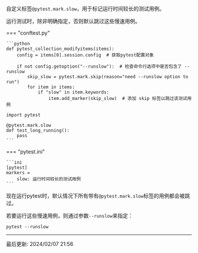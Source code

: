 自定义标签`@pytest.mark.slow`，用于标记运行时间较长的测试用例。

运行测试时，除非明确指定，否则默认跳过这些慢速用例。

=== "conftest.py"

    ```python
    def pytest_collection_modifyitems(items):
        config = items[0].session.config  # 获取pytest配置对象
    
        if not config.getoption("--runslow"):  # 检查命令行选项中是否包含了 --runslow
            skip_slow = pytest.mark.skip(reason="need --runslow option to run")
            for item in items:
                if "slow" in item.keywords:
                    item.add_marker(skip_slow)  # 添加 skip 标签以跳过该测试用例

    import pytest
    
    @pytest.mark.slow
    def test_long_running():
        pass
    ```

=== "pytest.ini"

    ```ini
    [pytest]
    markers =
        slow: 运行时间较长的测试用例
    ```

现在运行pytest时，默认情况下所有带有`@pytest.mark.slow`标签的用例都会被跳过。

若要运行这些慢速用例，则通过参数`--runslow`来指定：

`pytest --runslow`

---
最后更新: 2024/02/07 21:56